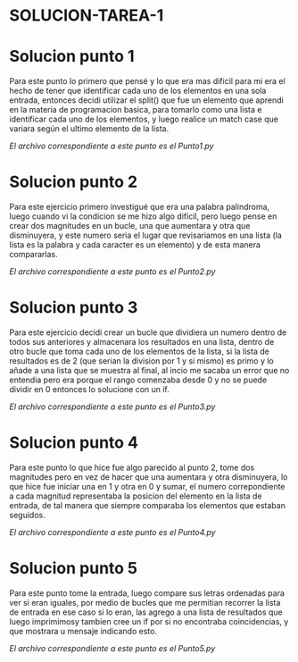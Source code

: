 # SOLUCION-TAREA-1

# Solucion punto 1
Para este punto lo primero que pensé y lo que era mas dificil para mi era el hecho de tener que identificar cada uno de los elementos en una sola entrada, entonces decidi utilizar el split() que fue un elemento que aprendi en la materia de programacion basica, para tomarlo como una lista e identificar cada uno de los elementos, y luego realice un match case que variara según el ultimo elemento de la lista.

*El archivo correspondiente a este punto es el Punto1.py*

# Solucion punto 2
Para este ejercicio primero investigué que era una palabra palindroma, luego cuando vi la condicion se me hizo algo dificil, pero luego pense en crear dos magnitudes en un bucle, una que aumentara y otra que disminuyera, y este numero seria el lugar que revisariamos en una lista (la lista es la palabra y cada caracter es un elemento) y de esta manera compararlas.

*El archivo correspondiente a este punto es el Punto2.py*

# Solucion punto 3 

Para este ejercicio decidí crear un bucle que dividiera un numero dentro de todos sus anteriores y almacenara los resultados en una lista, dentro de otro bucle que toma cada uno de los elementos de la lista, si la lista de resultados es de 2 (que serian la division por 1 y si mismo) es primo y lo añade a una lista que se muestra al final, al incio me sacaba un error que no entendia pero era porque el rango comenzaba desde 0 y no se puede dividir en 0 entonces lo solucione con un if.

*El archivo correspondiente a este punto es el Punto3.py*

# Solucion punto 4

Para este punto lo que hice fue algo parecido al punto 2, tome dos magnitudes pero en vez de hacer que una aumentara y otra disminuyera, lo que hice fue iniciar una en 1 y otra en 0 y sumar, el numero correpondiente a cada magnitud representaba la posicion del elemento en la lista de entrada, de tal manera que siempre comparaba los elementos que estaban seguidos.

*El archivo correspondiente a este punto es el Punto4.py*

# Solucion punto 5

Para este punto tome la entrada, luego compare sus letras ordenadas para ver si eran iguales, por medio de bucles que me permitian recorrer la lista de entrada en ese caso si lo eran, las agrego a una lista de resultados que luego imprimimosy tambien cree un if por si no encontraba coincidencias, y que mostrara u mensaje indicando esto.

*El archivo correspondiente a este punto es el Punto5.py*

